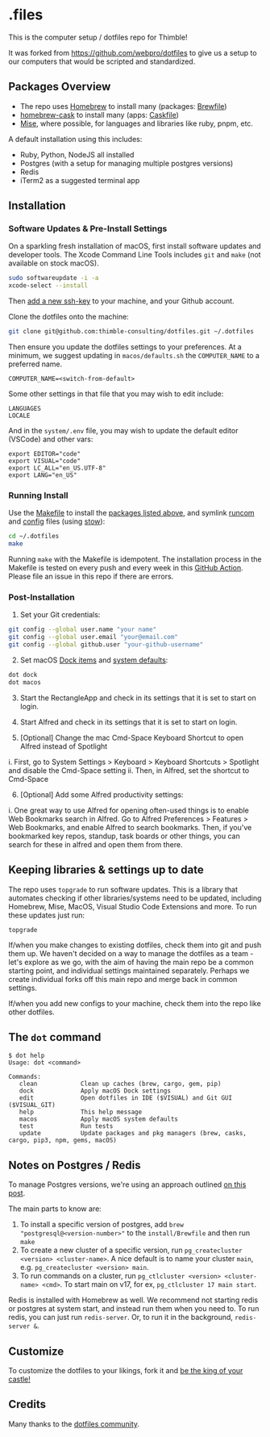 # .files

This is the computer setup / dotfiles repo for Thimble!

It was forked from https://github.com/webpro/dotfiles to give us a setup to our computers that would be scripted and standardized.

## Packages Overview

- The repo uses [Homebrew](https://brew.sh) to install many (packages: [Brewfile](./install/Brewfile))
- [homebrew-cask](https://github.com/Homebrew/homebrew-cask) to install many (apps: [Caskfile](./install/Caskfile))
- [Mise](https://nodejs.org/en/download/), where possible, for languages and libraries like ruby, pnpm, etc.

A default installation using this includes:

- Ruby, Python, NodeJS all installed
- Postgres (with a setup for managing multiple postgres versions)
- Redis
- iTerm2 as a suggested terminal app

## Installation

### Software Updates & Pre-Install Settings

On a sparkling fresh installation of macOS, first install software updates and developer tools. The Xcode Command Line Tools includes `git` and `make` (not available on stock macOS).

```bash
sudo softwareupdate -i -a
xcode-select --install
```

Then [add a new ssh-key](https://docs.github.com/en/authentication/connecting-to-github-with-ssh/generating-a-new-ssh-key-and-adding-it-to-the-ssh-agent#generating-a-new-ssh-key) to your machine, and your Github account.

Clone the dotfiles onto the machine:

```bash
git clone git@github.com:thimble-consulting/dotfiles.git ~/.dotfiles
```

Then ensure you update the dotfiles settings to your preferences. At a minimum, we suggest updating in `macos/defaults.sh` the `COMPUTER_NAME` to a preferred name.

```
COMPUTER_NAME=<switch-from-default>
```

Some other settings in that file that you may wish to edit include:

```
LANGUAGES
LOCALE
```

And in the `system/.env` file, you may wish to update the default editor (VSCode) and other vars:

```
export EDITOR="code"
export VISUAL="code"
export LC_ALL="en_US.UTF-8"
export LANG="en_US"
```

### Running Install

Use the [Makefile](./Makefile) to install the [packages listed above](#packages-overview), and symlink
   [runcom](./runcom) and [config](./config) files (using [stow](https://www.gnu.org/software/stow/)):

```bash
cd ~/.dotfiles
make
```

Running `make` with the Makefile is idempotent. The installation process in the Makefile is tested on every push and every week in this
[GitHub Action](https://github.com/webpro/dotfiles/actions). Please file an issue in this repo if there are errors.

### Post-Installation

1. Set your Git credentials:

```sh
git config --global user.name "your name"
git config --global user.email "your@email.com"
git config --global github.user "your-github-username"
```

2. Set macOS [Dock items](./macos/dock.sh) and [system defaults](./macos/defaults.sh):

```sh
dot dock
dot macos
```

3. Start the RectangleApp and check in its settings that it is set to start on login.

4. Start Alfred and check in its settings that it is set to start on login.

5. [Optional] Change the mac Cmd-Space Keyboard Shortcut to open Alfred instead of Spotlight

  i. First, go to System Settings > Keyboard > Keyboard Shortcuts > Spotlight and disable the Cmd-Space setting
  ii. Then, in Alfred, set the shortcut to Cmd-Space

6. [Optional] Add some Alfred productivity settings:

  i. One great way to use Alfred for opening often-used things is to enable Web Bookmarks search in Alfred. Go to Alfred Preferences > Features > Web Bookmarks, and enable Alfred to search bookmarks. Then, if you've bookmarked key repos, standup, task boards or other things, you can search for these in alfred and open them from there.

## Keeping libraries & settings up to date

The repo uses `topgrade` to run software updates. This is a library that automates checking if other libraries/systems need to be updated, including Homebrew, Mise, MacOS, Visual Studio Code Extensions and more. To run these updates just run:

```
topgrade
```

If/when you make changes to existing dotfiles, check them into git and push them up. We haven't decided on a way to manage the dotfiles as a team - let's explore as we go, with the aim of having the main repo be a common starting point, and individual settings maintained separately. Perhaps we create individual forks off this main repo and merge back in common settings.

If/when you add new configs to your machine, check them into the repo like other dotfiles.

## The `dot` command

```
$ dot help
Usage: dot <command>

Commands:
   clean            Clean up caches (brew, cargo, gem, pip)
   dock             Apply macOS Dock settings
   edit             Open dotfiles in IDE ($VISUAL) and Git GUI ($VISUAL_GIT)
   help             This help message
   macos            Apply macOS system defaults
   test             Run tests
   update           Update packages and pkg managers (brew, casks, cargo, pip3, npm, gems, macOS)
```

## Notes on Postgres / Redis

To manage Postgres versions, we're using an approach outlined [on this post](https://medium.com/keeping-code/running-multiple-postgresql-versions-simultaneously-on-macos-linux-90b3d7e08ffd).

The main parts to know are:

1. To install a specific version of postgres, add `brew "postgresql@<version-number>"` to the `install/Brewfile` and then run `make`
2. To create a new cluster of a specific version, run `pg_createcluster <version> <cluster-name>`. A nice default is to name your cluster `main`, e.g. `pg_createcluster <version> main`.
3. To run commands on a cluster, run `pg_ctlcluster <version> <cluster-name> <cmd>`. To start main on v17, for ex, `pg_ctlcluster 17 main start`.

Redis is installed with Homebrew as well. We recommend not starting redis or postgres at system start, and instead run them when you need to. To run redis, you can just run `redis-server`. Or, to run it in the background, `redis-server &`.

## Customize

To customize the dotfiles to your likings, fork it and [be the king of your castle!](https://www.webpro.nl/articles/getting-started-with-dotfiles)

## Credits

Many thanks to the [dotfiles community](https://dotfiles.github.io).
